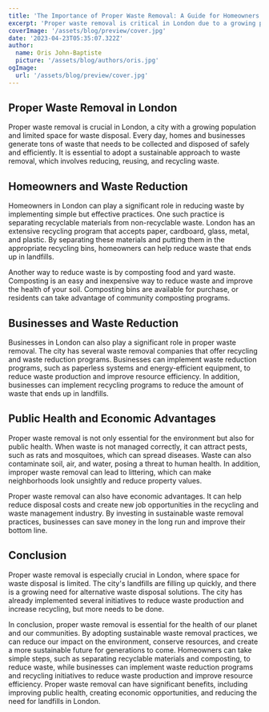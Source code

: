 ```yaml
---
title: 'The Importance of Proper Waste Removal: A Guide for Homeowners and Businesses in London'
excerpt: 'Proper waste removal is critical in London due to a growing population and limited space for waste disposal. Sustainable waste removal practices, such as reducing, reusing, and recycling waste, can reduce the impact on the environment and public health.'
coverImage: '/assets/blog/preview/cover.jpg'
date: '2023-04-23T05:35:07.322Z'
author:
  name: Oris John-Baptiste
  picture: '/assets/blog/authors/oris.jpg'
ogImage:
  url: '/assets/blog/preview/cover.jpg'
---
```



## Proper Waste Removal in London

Proper waste removal is crucial in London, a city with a growing population and limited space for waste disposal. Every day, homes and businesses generate tons of waste that needs to be collected and disposed of safely and efficiently. It is essential to adopt a sustainable approach to waste removal, which involves reducing, reusing, and recycling waste.


## Homeowners and Waste Reduction

Homeowners in London can play a significant role in reducing waste by implementing simple but effective practices. One such practice is separating recyclable materials from non-recyclable waste. London has an extensive recycling program that accepts paper, cardboard, glass, metal, and plastic. By separating these materials and putting them in the appropriate recycling bins, homeowners can help reduce waste that ends up in landfills.


Another way to reduce waste is by composting food and yard waste. Composting is an easy and inexpensive way to reduce waste and improve the health of your soil. Composting bins are available for purchase, or residents can take advantage of community composting programs.


## Businesses and Waste Reduction

Businesses in London can also play a significant role in proper waste removal. The city has several waste removal companies that offer recycling and waste reduction programs. Businesses can implement waste reduction programs, such as paperless systems and energy-efficient equipment, to reduce waste production and improve resource efficiency. In addition, businesses can implement recycling programs to reduce the amount of waste that ends up in landfills.


## Public Health and Economic Advantages

Proper waste removal is not only essential for the environment but also for public health. When waste is not managed correctly, it can attract pests, such as rats and mosquitoes, which can spread diseases. Waste can also contaminate soil, air, and water, posing a threat to human health. In addition, improper waste removal can lead to littering, which can make neighborhoods look unsightly and reduce property values.


Proper waste removal can also have economic advantages. It can help reduce disposal costs and create new job opportunities in the recycling and waste management industry. By investing in sustainable waste removal practices, businesses can save money in the long run and improve their bottom line.


## Conclusion

Proper waste removal is especially crucial in London, where space for waste disposal is limited. The city's landfills are filling up quickly, and there is a growing need for alternative waste disposal solutions. The city has already implemented several initiatives to reduce waste production and increase recycling, but more needs to be done.


In conclusion, proper waste removal is essential for the health of our planet and our communities. By adopting sustainable waste removal practices, we can reduce our impact on the environment, conserve resources, and create a more sustainable future for generations to come. Homeowners can take simple steps, such as separating recyclable materials and composting, to reduce waste, while businesses can implement waste reduction programs and recycling initiatives to reduce waste production and improve resource efficiency. Proper waste removal can have significant benefits, including improving public health, creating economic opportunities, and reducing the need for landfills in London.

